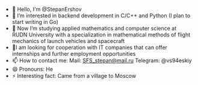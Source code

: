 - 👋 Hello, I'm @StepanErshov
- 👀 I’m interested in backend development in C/C++ and Python (I plan to start writing in Go)
- 🌱 Now I’m studying applied mathematics and computer science at RUDN University with a specialization in mathematical methods of flight mechanics of launch vehicles and spacecraft
- 💞️I am looking for cooperation with IT companies that can offer internships and further employment opportunities
- 📫 How to contact me:
Mail: SFS_stepan@mail.ru
Telegram: @vs94eskiy
- 😄 Pronouns: He
- ⚡ Interesting fact: Came from a village to Moscow
<!---
StepanErshov/StepanErshov is a ✨ special ✨ repository because its `README.md` (this file) appears on your GitHub profile.
You can click the Preview link to take a look at your changes.
--->
